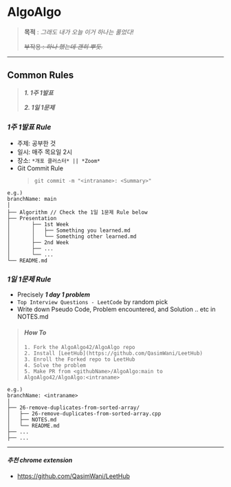 # AlgoAlgo

> **목적** : _그래도 내가 오늘 이거 하나는 풀었다!_
>
> ~~부작용 : _하나 했는데 괜히 뿌듯._~~

---

## Common Rules

> **_1. 1주 1발표_**
>
> **_2. 1일 1문제_**

### **_1주 1발표 Rule_**

-   주제: 공부한 것
-   일시: 매주 목요일 2시
-   장소: `*개포 클러스터* || *Zoom*`
-   Git Commit Rule
    > `git commit -m "<intraname>: <Summary>"`

```
e.g.)
branchName: main
│
├── Algorithm // Check the 1일 1문제 Rule below
├── Presentation
│		├── 1st Week
│		│	├── Something you learned.md
│		│	└── Something other learned.md
│		├── 2nd Week
│		├── ...
│		└── ...
└── README.md
```

### **_1일 1문제 Rule_**

-   Precisely **_1 day 1 problem_**
-   `Top Interview Questions - LeetCode` by random pick
-   Write down Pseudo Code, Problem encountered, and Solution .. etc in NOTES.md

> #### **_How To_**
>
>     1. Fork the AlgoAlgo42/AlgoAlgo repo
>     2. Install [LeetHub](https://github.com/QasimWani/LeetHub)
>     3. Enroll the Forked repo to LeetHub
>     4. Solve the problem
>     5. Make PR from <githubName>/AlgoAlgo:main to AlgoAlgo42/AlgoAlgo:<intraname>

```
e.g.)
branchName: <intraname>
│
├── 26-remove-duplicates-from-sorted-array/
│	├── 26-remove-duplicates-from-sorted-array.cpp
│	├── NOTES.md
│	└── README.md
├── ...
├── ...
```

---

#### **_추천 chrome extension_**

-   https://github.com/QasimWani/LeetHub
